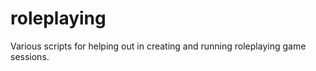 roleplaying
===========

Various scripts for helping out in creating and running roleplaying game sessions.
